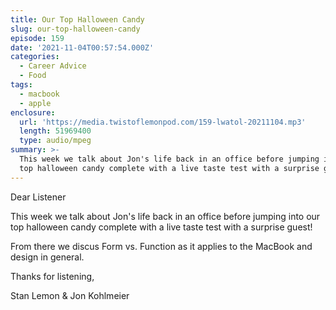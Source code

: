 ```yaml
---
title: Our Top Halloween Candy
slug: our-top-halloween-candy
episode: 159
date: '2021-11-04T00:57:54.000Z'
categories:
  - Career Advice
  - Food
tags:
  - macbook
  - apple
enclosure:
  url: 'https://media.twistoflemonpod.com/159-lwatol-20211104.mp3'
  length: 51969400
  type: audio/mpeg
summary: >-
  This week we talk about Jon's life back in an office before jumping into our
  top halloween candy complete with a live taste test with a surprise guest!
---
```


Dear Listener

This week we talk about Jon's life back in an office before jumping into our top halloween candy complete with a live taste test with a surprise guest!

From there we discus Form vs. Function as it applies to the MacBook and design in general.

Thanks for listening,

Stan Lemon & Jon Kohlmeier
